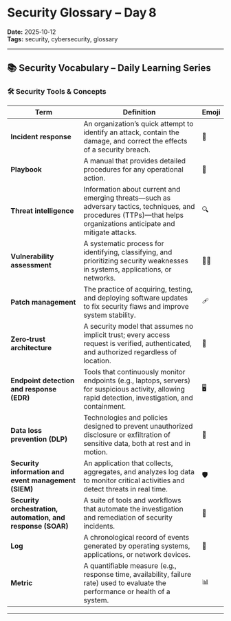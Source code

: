 # **Security Glossary – Day 8**  

**Date:** 2025‑10‑12  
**Tags:** security, cybersecurity, glossary  

---  

## 📚 Security Vocabulary – Daily Learning Series  

### 🛠️ Security Tools & Concepts  

| Term | Definition | Emoji |
|------|------------|-------|
| **Incident response** | An organization’s quick attempt to identify an attack, contain the damage, and correct the effects of a security breach. | 🚨 |
| **Playbook** | A manual that provides detailed procedures for any operational action. | 📘 |
| **Threat intelligence** | Information about current and emerging threats—such as adversary tactics, techniques, and procedures (TTPs)—that helps organizations anticipate and mitigate attacks. | 🔍 |
| **Vulnerability assessment** | A systematic process for identifying, classifying, and prioritizing security weaknesses in systems, applications, or networks. | 🕵️‍♂️ |
| **Patch management** | The practice of acquiring, testing, and deploying software updates to fix security flaws and improve system stability. | 🩹 |
| **Zero‑trust architecture** | A security model that assumes no implicit trust; every access request is verified, authenticated, and authorized regardless of location. | 🚪 |
| **Endpoint detection and response (EDR)** | Tools that continuously monitor endpoints (e.g., laptops, servers) for suspicious activity, allowing rapid detection, investigation, and containment. | 🖥️ |
| **Data loss prevention (DLP)** | Technologies and policies designed to prevent unauthorized disclosure or exfiltration of sensitive data, both at rest and in motion. | 🔐 |
| **Security information and event management (SIEM)** | An application that collects, aggregates, and analyzes log data to monitor critical activities and detect threats in real time. | 🛡️ |
| **Security orchestration, automation, and response (SOAR)** | A suite of tools and workflows that automate the investigation and remediation of security incidents. | 🤖 |
| **Log** | A chronological record of events generated by operating systems, applications, or network devices. | 📜 |
| **Metric** | A quantifiable measure (e.g., response time, availability, failure rate) used to evaluate the performance or health of a system. | 📊 |

---  


